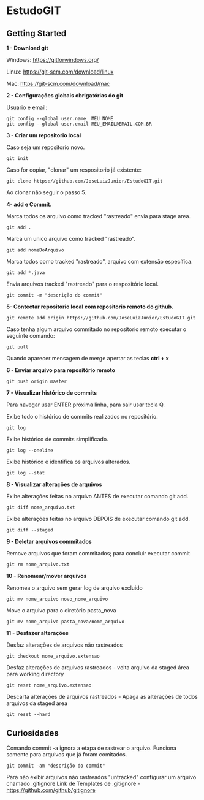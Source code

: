 # EstudoGIT

## Getting Started
**1 - Download git**

Windows: https://gitforwindows.org/

Linux: https://git-scm.com/download/linux

Mac: https://git-scm.com/download/mac

**2 - Configurações globais obrigatórias do git**

Usuario e email:
```
git config --global user.name  MEU NOME
git config --global user.email MEU_EMAIL@EMAIL.COM.BR
```

**3 - Criar um repositorio local**

Caso seja um repositorio novo.
```
git init
```

Caso for copiar, "clonar" um respositorio já existente:

```
git clone https://github.com/JoseLuizJunior/EstudoGIT.git
```

Ao clonar não seguir o passo 5.

**4- add e Commit.**

Marca todos os arquivo como tracked "rastreado" envia para stage area.
```
git add .
```

Marca um unico arquivo como tracked "rastreado".
```
git add nomeDoArquivo
```

Marca todos como tracked "rastreado", arquivo com extensão específica.
```
git add *.java
```

Envia arquivos tracked "rastreado" para o respositório local.
```
git commit -m "descrição do commit"
```

**5- Contectar repositorio local com repositorio remoto do github.**

```
git remote add origin https://github.com/JoseLuizJunior/EstudoGIT.git
```

Caso tenha algum arquivo commitado no repositorio remoto executar o seguinte comando:
```
git pull
```

Quando aparecer mensagem de merge apertar as teclas **ctrl + x**

**6 - Enviar arquivo para repositório remoto**

```
git push origin master
```

**7 - Visualizar histórico de commits**

Para navegar usar ENTER próxima linha, para sair usar tecla Q.

Exibe todo o histórico de commits realizados no repositório.
```
git log
```

Exibe histórico de commits simplificado.
```
git log --oneline
```

Exibe histórico e identifica os arquivos alterados.
```
git log --stat
```

**8 - Visualizar alterações de arquivos**

Exibe alterações feitas no arquivo ANTES de executar comando git add.
```
git diff nome_arquivo.txt
```

Exibe alterações feitas no arquivo DEPOIS de executar comando git add.
```
git diff --staged
```

**9 - Deletar arquivos commitados**

Remove arquivos que foram commitados; para concluir executar commit
```
git rm nome_arquivo.txt
```

**10 - Renomear/mover arquivos**

Renomea o arquivo sem gerar log de arquivo excluido
```
git mv nome_arquivo novo_nome_arquivo
```

Move o arquivo para o diretório pasta_nova
```
git mv nome_arquivo pasta_nova/nome_arquivo
```

**11 - Desfazer alterações**

Desfaz alterações de arquivos não rastreados
```
git checkout nome_arquivo.extensao
```

Desfaz alterações de arquivos rastreados - volta arquivo da staged área para working directory
```
git reset nome_arquivo.extensao
```

Descarta alterações de arquivos rastreados - Apaga as alterações de todos arquivos da staged área
```
git reset --hard
```

## Curiosidades

Comando commit -a ignora a etapa de rastrear o arquivo. Funciona somente para arquivos que já foram comitados.
```
git commit -am "descrição do commit"
```

Para não exibir arquivos não rastreados "untracked" configurar um arquivo chamado .gitignore
Link de Templates de .gitignore - https://github.com/github/gitignore
